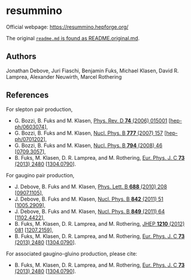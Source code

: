 # resummino

Official webpage: https://resummino.hepforge.org/

The original [`readme.md` is found as README.original.md](https://github.com/HEPcodes/resummino/blob/master/README.original.md).


## Authors

Jonathan Debove, Juri Fiaschi, Benjamin Fuks, Michael Klasen, David R. Lamprea, Alexander Neuwirth, Marcel Rothering




## References

For slepton pair production,

* G. Bozzi, B. Fuks and M. Klasen, [Phys. Rev. D **74** (2006) 015001](https://doi.org/10.1103/PhysRevD.74.015001) [[hep-ph/0603074](https://arxiv.org/abs/hep-ph/0603074)],
* G. Bozzi, B. Fuks and M. Klasen, [Nucl. Phys. B **777** (2007) 157](https://doi.org/10.1016/j.nuclphysb.2007.03.052) [[hep-ph/0701202](https://arxiv.org/abs/hep-ph/0701202)],
* G. Bozzi, B. Fuks and M. Klasen, [Nucl. Phys. B **794** (2008) 46](https://doi.org/10.1016/j.nuclphysb.2007.10.021) [[0709.3057](https://arxiv.org/abs/0709.3057)],
* B. Fuks, M. Klasen, D. R. Lamprea, and M. Rothering, [Eur. Phys. J. C **73** (2013) 2480](https://doi.org/10.1140/epjc/s10052-013-2480-0) [[1304.0790](https://arxiv.org/abs/1304.0790)].

For gaugino pair production,

* J. Debove, B. Fuks and M. Klasen, [Phys. Lett. B **688** (2010) 208](https://doi.org/10.1016/j.physletb.2010.04.013) [[0907.1105](https://arxiv.org/abs/0907.1105)],
* J. Debove, B. Fuks and M. Klasen, [Nucl. Phys. B **842** (2011) 51](https://doi.org/10.1016/j.nuclphysb.2010.08.016) [[1005.2909](https://arxiv.org/abs/1005.2909)],
* J. Debove, B. Fuks and M. Klasen, [Nucl. Phys. B **849** (2011) 64](https://doi.org/10.1016/j.nuclphysb.2011.03.015) [[1102.4422](https://arxiv.org/abs/1102.4422)],
* B. Fuks, M. Klasen, D. R. Lamprea, and M. Rothering, [JHEP **1210** (2012) 081](https://doi.org/10.1007/JHEP10(2012)081) [[1207.2159](https://arxiv.org/abs/1207.2159)],
* B. Fuks, M. Klasen, D. R. Lamprea, and M. Rothering, [Eur. Phys. J. C **73** (2013) 2480](https://doi.org/10.1140/epjc/s10052-013-2480-0) [[1304.0790](https://arxiv.org/abs/1304.0790)].

For associated gaugino-gluino production, please cite:

* B. Fuks, M. Klasen, D. R. Lamprea, and M. Rothering, [Eur. Phys. J. C **73** (2013) 2480](https://doi.org/10.1140/epjc/s10052-013-2480-0) [[1304.0790](https://arxiv.org/abs/1304.0790)].
